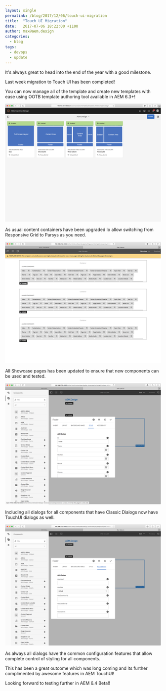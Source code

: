 ```yaml
---
layout: single
permalink: /blog/2017/12/06/touch-ui-migration
title:  "Touch UI Migration"
date:   2017-07-06 18:22:00 +1100
author: max@aem.design
categories:
  - blog
tags:
  - devops
  - update
---
```


It's always great to head into the end of the year with a good milestone.

Last week migration to Touch UI has been completed!

You can now manage all of the template and create new templates with ease using OOTB template authoring tool available in AEM 6.3+!

![TouchUI Template](/assets/images/touchui/aemdesign-templates.png)

As usual content containers have been upgraded lo allow switching from Responsive Grid to Parsys as you need.

![TouchUI Structure](/assets/images/touchui/aemdesign-template-structure.png)

All Showcase pages has been updated to ensure that new components can be used and tested.

![TouchUI Showcase Updates Styles](/assets/images/touchui/aemdesign-showcase-updates.png)

Including all dialogs for all components that have Classic Dialogs now have TouchUI dialogs as well.

![TouchUI Showcasw Updates Accessibility](/assets/images/touchui/aemdesign-showcase-updates-accessibility.png)

As always all dialogs have the common configuration features that allow complete control of styling for all components.

This has been a great outcome which was long coming and its further complimented by awesome features in AEM TouchUI!

Looking forward to testing further in AEM 6.4 Beta!!